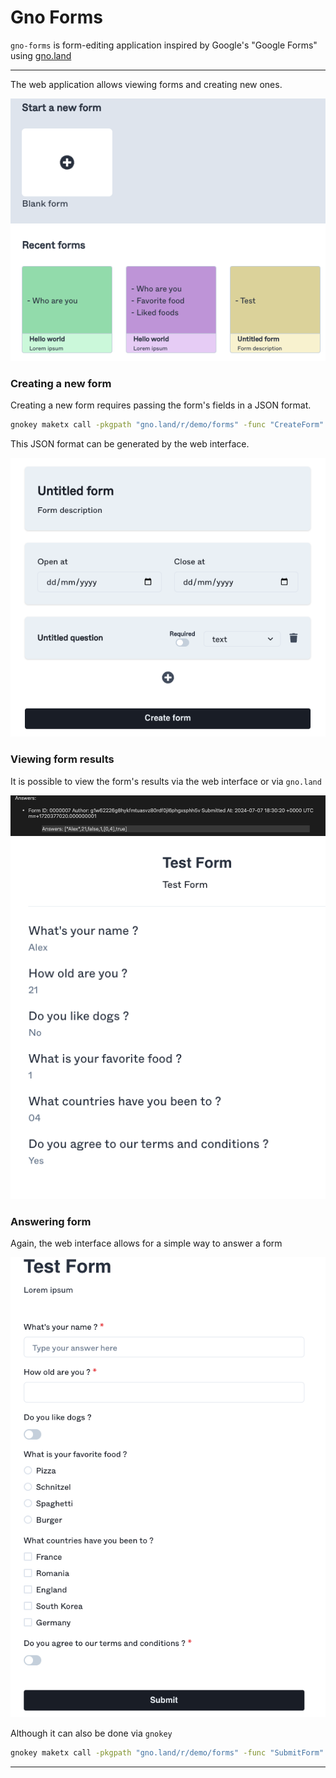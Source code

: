 # Gno Forms

`gno-forms` is form-editing application inspired by Google's "Google Forms" using [gno.land](https://gno.land)

---

The web application allows viewing forms and creating new ones.

![alt text](assets/image.png)

### Creating a new form

Creating a new form requires passing the form's fields in a JSON format.

```bash
gnokey maketx call -pkgpath "gno.land/r/demo/forms" -func "CreateForm" -gas-fee 1000000ugnot -gas-wanted 2000000 -send "" -broadcast -chainid "dev" -args "" -args "" -args "" -args "" -args "" -remote "tcp://127.0.0.1:26657" MyKey
```

This JSON format can be generated by the web interface.

![alt text](assets/image-1.png)

### Viewing form results

It is possible to view the form's results via the web interface or via `gno.land`

![alt text](assets/image-3.png)
![alt text](assets/image-2.png)

### Answering form

Again, the web interface allows for a simple way to answer a form

![alt text](assets/image-4.png)

Although it can also be done via `gnokey`

```bash
gnokey maketx call -pkgpath "gno.land/r/demo/forms" -func "SubmitForm" -gas-fee 1000000ugnot -gas-wanted 2000000 -send "" -broadcast -chainid "dev" -args "" -args "" -remote "tcp://127.0.0.1:26657" MyKey
```

---

